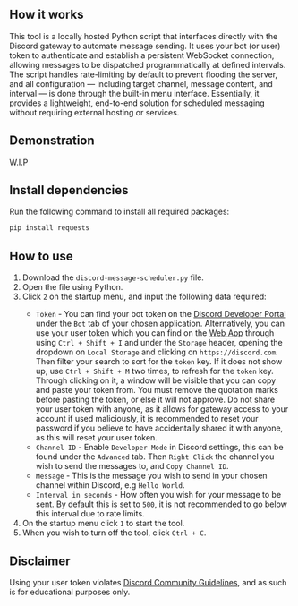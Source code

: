 <h2>How it works</h2>

  <p>This tool is a locally hosted Python script that interfaces directly with the Discord gateway to automate message sending. 
It uses your bot (or user) token to authenticate and establish a persistent WebSocket connection, allowing messages 
to be dispatched programmatically at defined intervals. The script handles rate-limiting by default to prevent 
flooding the server, and all configuration — including target channel, message content, and interval — is done 
through the built-in menu interface. Essentially, it provides a lightweight, end-to-end solution for scheduled 
messaging without requiring external hosting or services.</p>

<h2>Demonstration</h2>

W.I.P

<h2>Install dependencies</h2>

Run the following command to install all required packages:

```sh
pip install requests
```

<h2>How to use</h2>

<ol>
  <li>Download the <code>discord-message-scheduler.py</code> file.</li>
  <li>Open the file using Python.</li>
  <li>Click <code>2</code> on the startup menu, and input the following data required:</li>
    <ul>
      <li> <code>Token</code> - You can find your bot token on the <a href="https://discord.com/developers/applications" target="_blank" rel="noopener noreferrer">Discord Developer Portal</a> under the <code>Bot</code> tab of your chosen application. Alternatively, you can use your user token which you can find on the <a href="https://discord.com/channels/@me" target="_blank" rel="noopener noreferrer">Web App</a> through using <code>Ctrl + Shift + I</code> and under the <code>Storage</code> header, opening the dropdown on <code>Local Storage</code> and clicking on <code>https://discord.com</code>. Then filter your search to sort for the <code>token</code> key. If it does not show up, use <code>Ctrl + Shift + M</code> two times, to refresh for the <code>token</code> key. Through clicking on it, a window will be visible that you can copy and paste your token from. You must remove the quotation marks before pasting the token, or else it will not approve. Do not share your user token with anyone, as it allows for gateway access to your account if used maliciously, it is recommended to reset your password if you believe to have accidentally shared it with anyone, as this will reset your user token.</li>
      <li><code>Channel ID</code> - Enable <code>Developer Mode</code> in Discord settings, this can be found under the <code>Advanced</code> tab. Then <code>Right Click</code> the channel you wish to send the messages to, and <code>Copy Channel ID</code>.</li>
      <li><code>Message</code> - This is the message you wish to send in your chosen channel within Discord, e.g <code>Hello World</code>.</li>
       <li><code>Interval in seconds</code> - How often you wish for your message to be sent. By default this is set to <code>500</code>, it is not recommended to go below this interval due to rate limits.</li>
    </ul>
  <li>On the startup menu click <code>1</code> to start the tool.</li>
  <li>When you wish to turn off the tool, click <code>Ctrl + C</code>.</li>
</ol>

<h2>Disclaimer</h2>
  <p>Using your user token violates <a href="https://discord.com/terms/guidelines-march-2023" target="_blank" rel="noopener noreferrer">Discord Community Guidelines</a>, and as such is for educational purposes only.</p>

